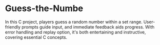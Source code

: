 # Guess-the-Numbe
In this C project, players guess a random number within a set range. User-friendly prompts guide input, and immediate feedback aids progress. With error handling and replay option, it's both entertaining and instructive, covering essential C concepts.
